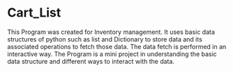 # Cart_List
This Program was created for Inventory management. It uses basic data structures of python such as list and Dictionary to store data and its associated operations to fetch those data. The data fetch is performed in an interactive way.
The Program is a mini project in understanding the basic data structure and different ways to interact with the data.
